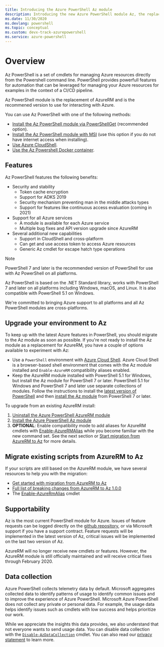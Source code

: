 ```yaml
---
title: Introducing the Azure PowerShell Az module
description: Introducing the new Azure PowerShell module Az, the replacement for the AzureRM module.
ms.date: 11/30/2020
ms.devlang: powershell
ms.topic: conceptual 
ms.custom: devx-track-azurepowershell 
ms.service: azure-powershell
---
```

# Overview

Az PowerShell is a set of cmdlets for managing Azure resources directly from the Powershell command line.
PowerShell provides powerfull features for automation that can be leveraged for managing your Azure resources for examples in the context of a CI/CD pipeline.

Az PowerShell module is the replacement of AzureRM and is the recommened version to use for interacting with Azure.

You can use Az PowerShell with one of the following methods:

- [Install the Az PowerShell module via PowerShellGet](install-az-ps.md) (recommended option).
- [Install the Az PowerShell module with MSI](install-az-ps-msi.md) (use this option if you do not have internet access when installing).
- [Use Azure CloudShell](/azure/cloud-shell/overview).
- [Use the Az Powershell Docker container](azureps-in-docker.md).

## Features

Az PowerShell features the following benefits:

- Security and stability
  - Token cache encryption
  - Support for ADKS 2019
  - Security mechanism preventing man in the middle attacks types
  - Support for features like continuous access evaluation (coming in 2021)
- Support for all Azure services
  - A module is available for each Azure service
  - Multiple bug fixes and API version upgrade since AzureRM
- Several additional new capabilities
  - Support in CloudShell and cross-platform
  - Can get and use access token to access Azure resources
  - Generic Az cmdlet for escape hatch type operations

> [!NOTE]
> PowerShell 7 and later is the recommended version of PowerShell for use with Az PowerShell on
> all platforms.

Az PowerShell is based on the .NET Standard library, works with PowerShell 7 and later on all platforms including Windows, macOS, and Linux. It is also compatible with PowerShell 5.1 on Windows.

We're committed to bringing Azure support to all platforms and all Az PowerShell modules are cross-platforms.

## Upgrade your environment to Az

To keep up with the latest Azure features in PowerShell, you should migrate to the Az module as soon
as possible. If you're not ready to install the Az module as a replacement for AzureRM, you have a
couple of options available to experiment with Az:

- Use a `PowerShell` environment with
  [Azure Cloud Shell](/azure/cloud-shell/overview). Azure Cloud Shell is a
  browser-based shell environment that comes with the Az module installed and `Enable-AzureRM`
  compatibility aliases enabled.
- Keep the AzureRM module installed with PowerShell 5.1 for Windows, but install the Az module for
  PowerShell 7 or later. PowerShell 5.1 for Windows and PowerShell 7 and later use separate
  collections of modules. Follow the instructions to install the
  [latest version of PowerShell](/powershell/scripting/install/installing-powershell) and then
  [install the Az module](install-az-ps.md) from PowerShell 7 or later.

To upgrade from an existing AzureRM install:

1. [Uninstall the Azure PowerShell AzureRM module](/powershell/azure/uninstall-az-ps#uninstall-the-azurerm-module)
2. [Install the Azure PowerShell Az module](install-az-ps.md)
3. **OPTIONAL**: Enable compatibility mode to add aliases for AzureRM cmdlets with
   [Enable-AzureRMAlias](/powershell/module/az.accounts/enable-azurermalias) while you become
   familiar with the new command set. See the next section or
   [Start migration from AzureRM to Az](migrate-from-azurerm-to-az.md) for more details.

## Migrate existing scripts from AzureRM to Az

If your scripts are still based on the AzureRM module, we have several resources to help you with the migration:

- [Get started with migration from AzureRM to Az](migrate-from-azurerm-to-az.md)
- [Full list of breaking changes from AzureRM to Az 1.0.0](migrate-az-1.0.0.md)
- The [Enable-AzureRmAlias](/powershell/module/az.accounts/enable-azurermalias) cmdlet

## Supportability

Az is the most current PowerShell module for Azure. Issues of feature requests can be logged directly on the [github repository](https://github.com/Azure/azure-powershell), or via Microsoft support if you have a support contract.
Feature requests will be implemented in the latest version of Az, critical issues will be implemented on the last two version of Az.

AzureRM will no longer receive new cmdlets or features. However, the AzureRM module is still
officially maintained and will receive critical fixes through February 2020.

## Data collection

Azure PowerShell collects telemetry data by default. Microsoft aggregates collected data to identify patterns of usage to identify common issues and to improve the experience of Azure PowerShell. Microsoft Azure PowerShell does not collect any private or personal data.
For example, the usage data helps identify issues such as cmdlets with low success and helps prioritize our work.

While we appreciate the insights this data provides, we also understand that not everyone wants to send usage data. You can disable data collection with the [`Disable-AzDataCollection`](/powershell/module/az.accounts/disable-azdatacollection) cmdlet. You can also read our [privacy statement](https://privacy.microsoft.com/privacystatement) to learn more.